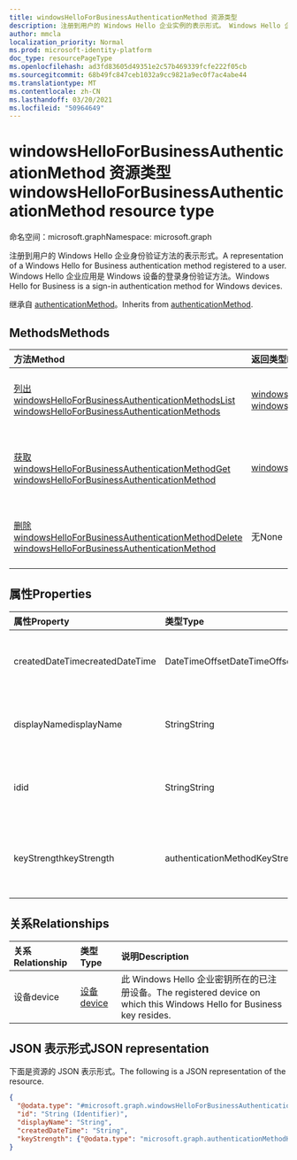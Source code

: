 ```yaml
---
title: windowsHelloForBusinessAuthenticationMethod 资源类型
description: 注册到用户的 Windows Hello 企业实例的表示形式。 Windows Hello 企业应用是一种登录身份验证方法。
author: mmcla
localization_priority: Normal
ms.prod: microsoft-identity-platform
doc_type: resourcePageType
ms.openlocfilehash: ad3fd83605d49351e2c57b469339fcfe222f05cb
ms.sourcegitcommit: 68b49fc847ceb1032a9cc9821a9ec0f7ac4abe44
ms.translationtype: MT
ms.contentlocale: zh-CN
ms.lasthandoff: 03/20/2021
ms.locfileid: "50964649"
---
```

# <a name="windowshelloforbusinessauthenticationmethod-resource-type"></a><span data-ttu-id="63961-104">windowsHelloForBusinessAuthenticationMethod 资源类型</span><span class="sxs-lookup"><span data-stu-id="63961-104">windowsHelloForBusinessAuthenticationMethod resource type</span></span>

<span data-ttu-id="63961-105">命名空间：microsoft.graph</span><span class="sxs-lookup"><span data-stu-id="63961-105">Namespace: microsoft.graph</span></span>

<span data-ttu-id="63961-106">注册到用户的 Windows Hello 企业身份验证方法的表示形式。</span><span class="sxs-lookup"><span data-stu-id="63961-106">A representation of a Windows Hello for Business authentication method registered to a user.</span></span> <span data-ttu-id="63961-107">Windows Hello 企业应用是 Windows 设备的登录身份验证方法。</span><span class="sxs-lookup"><span data-stu-id="63961-107">Windows Hello for Business is a sign-in authentication method for Windows devices.</span></span>

<span data-ttu-id="63961-108">继承自 [authenticationMethod](../resources/authenticationmethod.md)。</span><span class="sxs-lookup"><span data-stu-id="63961-108">Inherits from [authenticationMethod](../resources/authenticationmethod.md).</span></span>

## <a name="methods"></a><span data-ttu-id="63961-109">Methods</span><span class="sxs-lookup"><span data-stu-id="63961-109">Methods</span></span>
|<span data-ttu-id="63961-110">方法</span><span class="sxs-lookup"><span data-stu-id="63961-110">Method</span></span>|<span data-ttu-id="63961-111">返回类型</span><span class="sxs-lookup"><span data-stu-id="63961-111">Return type</span></span>|<span data-ttu-id="63961-112">说明</span><span class="sxs-lookup"><span data-stu-id="63961-112">Description</span></span>|
|:---|:---|:---|
|[<span data-ttu-id="63961-113">列出 windowsHelloForBusinessAuthenticationMethods</span><span class="sxs-lookup"><span data-stu-id="63961-113">List windowsHelloForBusinessAuthenticationMethods</span></span>](../api/windowshelloforbusinessauthenticationmethod-list.md)|<span data-ttu-id="63961-114">[windowsHelloForBusinessAuthenticationMethod](../resources/windowshelloforbusinessauthenticationmethod.md) 集合</span><span class="sxs-lookup"><span data-stu-id="63961-114">[windowsHelloForBusinessAuthenticationMethod](../resources/windowshelloforbusinessauthenticationmethod.md) collection</span></span>|<span data-ttu-id="63961-115">获取 [windowsHelloForBusinessAuthenticationMethod](../resources/windowshelloforbusinessauthenticationmethod.md) 对象及其属性的列表。</span><span class="sxs-lookup"><span data-stu-id="63961-115">Get a list of the [windowsHelloForBusinessAuthenticationMethod](../resources/windowshelloforbusinessauthenticationmethod.md) objects and their properties.</span></span>|
|[<span data-ttu-id="63961-116">获取 windowsHelloForBusinessAuthenticationMethod</span><span class="sxs-lookup"><span data-stu-id="63961-116">Get windowsHelloForBusinessAuthenticationMethod</span></span>](../api/windowshelloforbusinessauthenticationmethod-get.md)|[<span data-ttu-id="63961-117">windowsHelloForBusinessAuthenticationMethod</span><span class="sxs-lookup"><span data-stu-id="63961-117">windowsHelloForBusinessAuthenticationMethod</span></span>](../resources/windowshelloforbusinessauthenticationmethod.md)|<span data-ttu-id="63961-118">读取 [windowsHelloForBusinessAuthenticationMethod 对象的属性和](../resources/windowshelloforbusinessauthenticationmethod.md) 关系。</span><span class="sxs-lookup"><span data-stu-id="63961-118">Read the properties and relationships of a [windowsHelloForBusinessAuthenticationMethod](../resources/windowshelloforbusinessauthenticationmethod.md) object.</span></span>|
|[<span data-ttu-id="63961-119">删除 windowsHelloForBusinessAuthenticationMethod</span><span class="sxs-lookup"><span data-stu-id="63961-119">Delete windowsHelloForBusinessAuthenticationMethod</span></span>](../api/windowshelloforbusinessauthenticationmethod-delete.md)|<span data-ttu-id="63961-120">无</span><span class="sxs-lookup"><span data-stu-id="63961-120">None</span></span>|<span data-ttu-id="63961-121">删除 [windowsHelloForBusinessAuthenticationMethod](../resources/windowshelloforbusinessauthenticationmethod.md) 对象。</span><span class="sxs-lookup"><span data-stu-id="63961-121">Deletes a [windowsHelloForBusinessAuthenticationMethod](../resources/windowshelloforbusinessauthenticationmethod.md) object.</span></span>|

## <a name="properties"></a><span data-ttu-id="63961-122">属性</span><span class="sxs-lookup"><span data-stu-id="63961-122">Properties</span></span>
|<span data-ttu-id="63961-123">属性</span><span class="sxs-lookup"><span data-stu-id="63961-123">Property</span></span>|<span data-ttu-id="63961-124">类型</span><span class="sxs-lookup"><span data-stu-id="63961-124">Type</span></span>|<span data-ttu-id="63961-125">说明</span><span class="sxs-lookup"><span data-stu-id="63961-125">Description</span></span>|
|:---|:---|:---|
|<span data-ttu-id="63961-126">createdDateTime</span><span class="sxs-lookup"><span data-stu-id="63961-126">createdDateTime</span></span>|<span data-ttu-id="63961-127">DateTimeOffset</span><span class="sxs-lookup"><span data-stu-id="63961-127">DateTimeOffset</span></span>|<span data-ttu-id="63961-128">注册此 Windows Hello 企业密钥的日期和时间。</span><span class="sxs-lookup"><span data-stu-id="63961-128">The date and time that this Windows Hello for Business key was registered.</span></span>|
|<span data-ttu-id="63961-129">displayName</span><span class="sxs-lookup"><span data-stu-id="63961-129">displayName</span></span>|<span data-ttu-id="63961-130">String</span><span class="sxs-lookup"><span data-stu-id="63961-130">String</span></span>|<span data-ttu-id="63961-131">注册 Windows Hello 企业版本的设备的名称</span><span class="sxs-lookup"><span data-stu-id="63961-131">The name of the device on which Windows Hello for Business is registered</span></span>|
|<span data-ttu-id="63961-132">id</span><span class="sxs-lookup"><span data-stu-id="63961-132">id</span></span>|<span data-ttu-id="63961-133">String</span><span class="sxs-lookup"><span data-stu-id="63961-133">String</span></span>|<span data-ttu-id="63961-134">此身份验证方法的唯一标识符。</span><span class="sxs-lookup"><span data-stu-id="63961-134">A unique identifier for this authentication method.</span></span> <span data-ttu-id="63961-135">继承自 [authenticationMethod](../resources/authenticationmethod.md)</span><span class="sxs-lookup"><span data-stu-id="63961-135">Inherited from [authenticationMethod](../resources/authenticationmethod.md)</span></span>|
|<span data-ttu-id="63961-136">keyStrength</span><span class="sxs-lookup"><span data-stu-id="63961-136">keyStrength</span></span>|<span data-ttu-id="63961-137">authenticationMethodKeyStrength</span><span class="sxs-lookup"><span data-stu-id="63961-137">authenticationMethodKeyStrength</span></span>|<span data-ttu-id="63961-138">此 Windows Hello 企业密钥的关键强度。</span><span class="sxs-lookup"><span data-stu-id="63961-138">Key strength of this Windows Hello for Business key.</span></span> <span data-ttu-id="63961-139">可取值为：`normal`、`weak`、`unknown`。</span><span class="sxs-lookup"><span data-stu-id="63961-139">Possible values are: `normal`, `weak`, `unknown`.</span></span>|

## <a name="relationships"></a><span data-ttu-id="63961-140">关系</span><span class="sxs-lookup"><span data-stu-id="63961-140">Relationships</span></span>
|<span data-ttu-id="63961-141">关系</span><span class="sxs-lookup"><span data-stu-id="63961-141">Relationship</span></span>|<span data-ttu-id="63961-142">类型</span><span class="sxs-lookup"><span data-stu-id="63961-142">Type</span></span>|<span data-ttu-id="63961-143">说明</span><span class="sxs-lookup"><span data-stu-id="63961-143">Description</span></span>|
|:---|:---|:---|
|<span data-ttu-id="63961-144">设备</span><span class="sxs-lookup"><span data-stu-id="63961-144">device</span></span>|[<span data-ttu-id="63961-145">设备</span><span class="sxs-lookup"><span data-stu-id="63961-145">device</span></span>](../resources/device.md)|<span data-ttu-id="63961-146">此 Windows Hello 企业密钥所在的已注册设备。</span><span class="sxs-lookup"><span data-stu-id="63961-146">The registered device on which this Windows Hello for Business key resides.</span></span>|

## <a name="json-representation"></a><span data-ttu-id="63961-147">JSON 表示形式</span><span class="sxs-lookup"><span data-stu-id="63961-147">JSON representation</span></span>
<span data-ttu-id="63961-148">下面是资源的 JSON 表示形式。</span><span class="sxs-lookup"><span data-stu-id="63961-148">The following is a JSON representation of the resource.</span></span>
<!-- {
  "blockType": "resource",
  "keyProperty": "id",
  "@odata.type": "microsoft.graph.windowsHelloForBusinessAuthenticationMethod",
  "baseType": "microsoft.graph.authenticationMethod",
  "openType": false
}
-->
``` json
{
  "@odata.type": "#microsoft.graph.windowsHelloForBusinessAuthenticationMethod",
  "id": "String (Identifier)",
  "displayName": "String",
  "createdDateTime": "String",
  "keyStrength": {"@odata.type": "microsoft.graph.authenticationMethodKeyStrength"}
}
```
